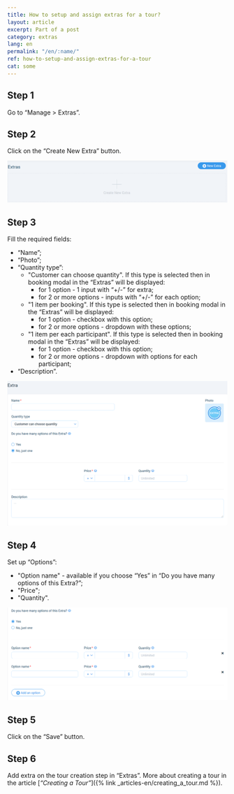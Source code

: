 ```yaml
---
title: How to setup and assign extras for a tour?
layout: article
excerpt: Part of a post
category: extras
lang: en
permalink: "/en/:name/"
ref: how-to-setup-and-assign-extras-for-a-tour
cat: some
---
```


## **Step 1**

Go to “Manage > Extras”.

## **Step 2**

Click on the “Create New Extra” button.

![How_to_setup_and_assign_extras_for_a_tour1](/assets/images/how_to_setup_and_assign_extras_for_a_tour1.png)

## **Step 3**

Fill the required fields:

- “Name”;
- “Photo”;
- “Quantity type”:
    - "Customer can choose quantity". If this type is selected then in booking modal in the “Extras” will be displayed:
      - for 1 option - 1 input with “+/-” for extra;
      - for 2 or more options - inputs with “+/-” for each option;
    - "1 item per booking". If this type is selected then in booking modal in the “Extras” will be displayed:
      - for 1 option - checkbox with this option;
      - for 2 or more options - dropdown with these options;
    - "1 item per each participant". If this type is selected then in booking modal in the “Extras” will be displayed:
      - for 1 option - checkbox with this option;
      - for 2 or more options - dropdown with options for each participant;
- “Description”.

![How_to_setup_and_assign_extras_for_a_tour2](/assets/images/how_to_setup_and_assign_extras_for_a_tour2.png)

## **Step 4**

Set up “Options”:
- "Option name" - available if you choose “Yes” in “Do you have many options of this Extra?”;
- "Price";
- "Quantity".

![How_to_setup_and_assign_extras_for_a_tour3](/assets/images/how_to_setup_and_assign_extras_for_a_tour3.png)

## **Step 5**

Click on the “Save” button.

## **Step 6**

Add extra on the tour creation step in “Extras”. More about creating a tour in the article [*“Creating a Tour”*]({% link _articles-en/creating_a_tour.md %}).
